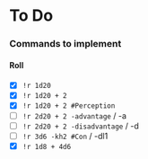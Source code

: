 # To Do

### Commands to implement

#### Roll

- [x] `!r 1d20`
- [x] `!r 1d20 + 2`
- [x] `!r 1d20 + 2 #Perception`
- [ ] `!r 2d20 + 2 -advantage` / -a
- [ ] `!r 2d20 + 2 -disadvantage` / -d
- [ ] `!r 3d6 -kh2 #Con` / -dl1
- [x] `!r 1d8 + 4d6`
